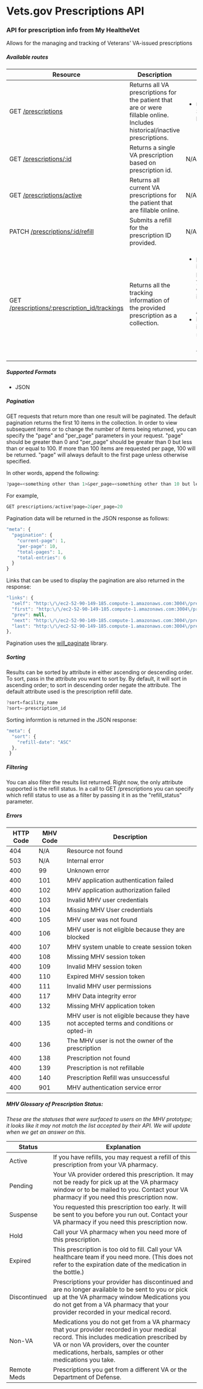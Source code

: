 # Vets.gov Prescriptions API

### API for prescription info from My HealtheVet

 Allows for the managing and tracking of Veterans' VA-issued prescriptions


##### Available routes

| Resource  | Description | Params |
| --------- | ----------- | ------ |
| GET [/prescriptions](prescriptions/prescriptions.md)  | Returns all VA prescriptions for the patient that are or were fillable online. Includes historical/inactive prescriptions. | <ul><li>refill_status: See chart below</li></ul> |
| GET [/prescriptions/:id](prescriptions/prescriptions-id.md)  | Returns a single VA prescription based on prescription id. | N/A |
| GET [/prescriptions/active](prescriptions/prescriptions-active.md)  | Returns all current VA prescriptions for the patient that are fillable online.  | N/A |
| PATCH [/prescriptions/:id/refill](prescriptions/prescriptions-id-refill.md)  | Submits a refill for the prescription ID provided.  | N/A |
| GET [/prescriptions/:prescription_id/trackings](prescriptions/prescriptions-prescription_id-tracking.md)  | Returns all the tracking information of the provided prescription as a collection.  | <ul><li>prescription_id: id of the prescription you want to obtain tracking info for <i>(Currently required)</i></li><li>id: the tracking id of the shipment <i>(Currently not supported)</i></li></ul> |

##### Supported Formats
* JSON

##### Pagination

GET requests that return more than one result will be paginated.  The default pagination returns the first 10 items in the collection.  In order to view subsequent items or to change the number of items being returned, you can specify the "page" and "per_page" parameters in your request.  "page" should be greater than 0 and "per_page" should be greater than 0 but less than or equal to 100.  If more than 100 items are requested per page, 100 will be returned.  "page" will always default to the first page unless otherwise specified.

In other words, append the following:
```javascript
?page=<something other than 1>&per_page=<something other than 10 but less than 100>
```

For example,
```javascript
GET prescriptions/active?page=2&per_page=20
```

Pagination data will be returned in the JSON response as follows:
```javascript
"meta": {
  "pagination": {
    "current-page": 1,
    "per-page": 10,
    "total-pages": 1,
    "total-entries": 6
  }
}
```

Links that can be used to display the pagination are also returned in the response:
```javascript
"links": {
  "self": "http:\/\/ec2-52-90-149-185.compute-1.amazonaws.com:3004\/prescriptions\/v1\/prescriptions?",
  "first": "http:\/\/ec2-52-90-149-185.compute-1.amazonaws.com:3004\/prescriptions\/v1\/prescriptions?page=1&per_page=10",
  "prev": null,
  "next": "http:\/\/ec2-52-90-149-185.compute-1.amazonaws.com:3004\/prescriptions\/v1\/prescriptions?page=2&per_page=10",
  "last": "http:\/\/ec2-52-90-149-185.compute-1.amazonaws.com:3004\/prescriptions\/v1\/prescriptions?page=2&per_page=10"
},
```

Pagination uses the [will_paginate](https://github.com/mislav/will_paginate) library.

##### Sorting

Results can be sorted by attribute in either ascending or descending order.  To sort, pass in the attribute you want to sort by. By default, it will sort in ascending order; to sort in descending order negate the attribute.  The default attribute used is the prescription refill date.

```javascript
?sort=facility_name
?sort=-prescription_id
```

Sorting informtion is returned in the JSON response:

```javascript
"meta": {
  "sort": {
    "refill-date": "ASC"
  },
 }
```

##### Filtering

You can also filter the results list returned.  Right now, the only attribute supported is the refill status.  In a call to GET /prescriptions you can specify which refill status to use as a filter by passing it in as the "refill_status" parameter.

##### Errors

| HTTP Code  | MHV Code | Description |
| -----------| -------- | ----------- |
| 404 | N/A |Resource not found |
| 503 | N/A |Internal error |
| 400 | 99 | Unknown error |
| 400 | 101 | MHV application authentication failed |
| 400 | 102 | MHV application authorization failed |
| 400 | 103 | Invalid MHV user credentials |
| 400 | 104 | Missing MHV User credentials |
| 400 | 105 | MHV user was not found |
| 400 | 106 | MHV user is not eligible because they are blocked |
| 400 | 107 | MHV system unable to create session token |
| 400 | 108 | Missing MHV session token |
| 400 | 109 | Invalid MHV session token |
| 400 | 110 | Expired MHV session token |
| 400 | 111 | Invalid MHV user permissions |
| 400 | 117 | MHV Data integrity error |
| 400 | 132 | Missing MHV application token |
| 400 | 135 | MHV user is not eligible because they have not accepted terms and conditions or opted-in |
| 400 | 136 | The MHV user is not the owner of the prescription |
| 400 | 138 | Prescription not found |
| 400 | 139 | Prescription is not refillable |
| 400 | 140 | Prescription Refill was unsuccessful |
| 400 | 901 | MHV authentication service error |  


##### MHV Glossary of Prescription Status:
<i>These are the statuses that were surfaced to users on the MHV prototype; it looks like it may not match the list accepted by their API.  We will update when we get an answer on this.</i>

| Status	| Explanation |
| -------- | ----------- |
| Active | If you have refills, you may request a refill of this prescription from your VA pharmacy. |
| Pending | Your VA provider ordered this prescription. It may not be ready for pick up at the VA pharmacy window or to be mailed to you. Contact your VA pharmacy if you need this prescription now. |
| Suspense | You requested this prescription too early. It will be sent to you before you run out. Contact your VA pharmacy if you need this prescription now. |
| Hold | Call your VA pharmacy when you need more of this prescription. |
| Expired | This prescription is too old to fill. Call your VA healthcare team if you need more. (This does not refer to the expiration date of the medication in the bottle.) |
| Discontinued | Prescriptions your provider has discontinued and are no longer available to be sent to you or pick up at the VA pharmacy window Medications you do not get from a VA pharmacy that your provider recorded in your medical record. |
| Non-VA | Medications you do not get from a VA pharmacy that your provider recorded in your medical record. This includes medication prescribed by VA or non VA providers, over the counter medications, herbals, samples or other medications you take. |
| Remote Meds | Prescriptions you get from a different VA or the Department of Defense. |
